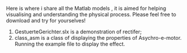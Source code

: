 Here is where i share all the Matlab models , it is aimed for helping visualising and understanding the physical process.
Please feel free to download and try for yourselves!

1. GestuerteGerichter.slx is a demonstration of rectifer;
2. class_asm is a class of displaying the properties of Asychro-e-motor. 
    Running the example file to display the effect.
